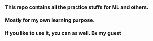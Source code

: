 ### This repo contains all the practice stuffs for ML and others.
### Mostly for my own learning purpose. 
### If you like to use it, you can as well. Be my guest
